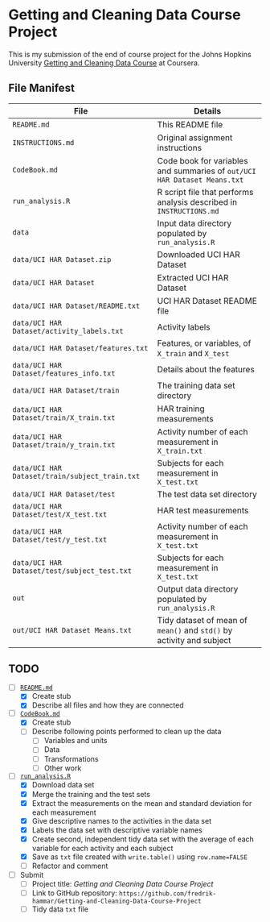 # Getting and Cleaning Data Course Project

This is my submission of the end of course project for the Johns Hopkins
University [Getting and Cleaning Data Course](https://www.coursera.org/learn/data-cleaning/)
at Coursera.

## File Manifest

| File                                           | Details                                                                  |
| ---------------------------------------------- | ------------------------------------------------------------------------ |
| `README.md`                                    | This README file                                                         |
| `INSTRUCTIONS.md`                              | Original assignment instructions                                         |
| `CodeBook.md`                                  | Code book for variables and summaries of `out/UCI HAR Dataset Means.txt` |
| `run_analysis.R`                               | R script file that performs analysis described in `INSTRUCTIONS.md`      |
| `data`                                         | Input data directory populated by `run_analysis.R`                       |
| `data/UCI HAR Dataset.zip`                     | Downloaded UCI HAR Dataset                                               |
| `data/UCI HAR Dataset`                         | Extracted UCI HAR Dataset                                                |
| `data/UCI HAR Dataset/README.txt`              | UCI HAR Dataset README file                                              |
| `data/UCI HAR Dataset/activity_labels.txt`     | Activity labels                                                          |
| `data/UCI HAR Dataset/features.txt`            | Features, or variables, of `X_train` and `X_test`                        |
| `data/UCI HAR Dataset/features_info.txt`       | Details about the features                                               |
| `data/UCI HAR Dataset/train`                   | The training data set directory                                          |
| `data/UCI HAR Dataset/train/X_train.txt`       | HAR training measurements                                                |
| `data/UCI HAR Dataset/train/y_train.txt`       | Activity number of each measurement in `X_train.txt`                     |
| `data/UCI HAR Dataset/train/subject_train.txt` | Subjects for each measurement in `X_test.txt`                            |
| `data/UCI HAR Dataset/test`                    | The test data set directory                                              |
| `data/UCI HAR Dataset/test/X_test.txt`         | HAR test measurements                                                    |
| `data/UCI HAR Dataset/test/y_test.txt`         | Activity number of each measurement in `X_test.txt`                      |
| `data/UCI HAR Dataset/test/subject_test.txt`   | Subjects for each measurement in `X_test.txt`                            |
| `out`                                          | Output data directory populated by `run_analysis.R`                      |
| `out/UCI HAR Dataset Means.txt`                | Tidy dataset of mean of `mean()` and `std()` by activity and subject     |


## TODO

- [ ] [`README.md`](README.md)
  - [x] Create stub
  - [x] Describe all files and how they are connected
- [ ] [`CodeBook.md`](CodeBook.md)
  - [x] Create stub
  - [ ] Describe following points performed to clean up the data
    - [ ] Variables and units
    - [ ] Data
    - [ ] Transformations
    - [ ] Other work
- [ ] [`run_analysis.R`](run_analysis.R)
  - [x] Download data set
  - [x] Merge the training and the test sets
  - [x] Extract the measurements on the mean and standard deviation for each
        measurement
  - [x] Give descriptive names to the activities in the data set
  - [x] Labels the data set with descriptive variable names
  - [x] Create second, independent tidy data set with the average of each
        variable for each activity and each subject
  - [x] Save as `txt` file created with `write.table()` using `row.name=FALSE`
  - [ ] Refactor and comment
- [ ] Submit
  - [ ] Project title: *Getting and Cleaning Data Course Project*
  - [ ] Link to GitHub repository:
        `https://github.com/fredrik-hammar/Getting-and-Cleaning-Data-Course-Project`
  - [ ] Tidy data `txt` file
